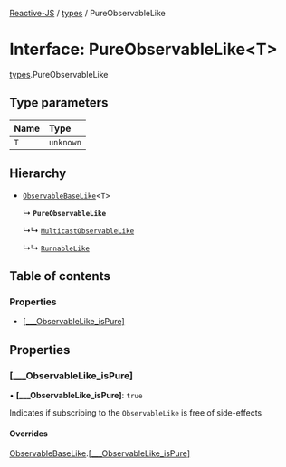 [Reactive-JS](../README.md) / [types](../modules/types.md) / PureObservableLike

# Interface: PureObservableLike<T\>

[types](../modules/types.md).PureObservableLike

## Type parameters

| Name | Type |
| :------ | :------ |
| `T` | `unknown` |

## Hierarchy

- [`ObservableBaseLike`](types.ObservableBaseLike.md)<`T`\>

  ↳ **`PureObservableLike`**

  ↳↳ [`MulticastObservableLike`](types.MulticastObservableLike.md)

  ↳↳ [`RunnableLike`](types.RunnableLike.md)

## Table of contents

### Properties

- [[\_\_\_ObservableLike\_isPure]](types.PureObservableLike.md#[___observablelike_ispure])

## Properties

### [\_\_\_ObservableLike\_isPure]

• **[\_\_\_ObservableLike\_isPure]**: ``true``

Indicates if subscribing to the `ObservableLike` is free of side-effects

#### Overrides

[ObservableBaseLike](types.ObservableBaseLike.md).[[___ObservableLike_isPure]](types.ObservableBaseLike.md#[___observablelike_ispure])
